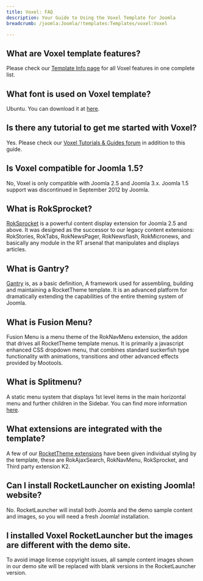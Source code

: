 ```yaml
---
title: Voxel: FAQ
description: Your Guide to Using the Voxel Template for Joomla
breadcrumb: /joomla:Joomla/!templates:Templates/voxel:Voxel

---
```


What are Voxel template features?
-----
Please check our [Template Info page][features] for all Voxel features in one complete list.

What font is used on Voxel template?
-----
Ubuntu. You can download it at [here][font].

Is there any tutorial to get me started with Voxel?
-----
Yes. Please check our [Voxel Tutorials & Guides forum][forum] in addition to this guide.

Is Voxel compatible for Joomla 1.5?
-----
No, Voxel is only compatible with Joomla 2.5 and Joomla 3.x. Joomla 1.5 support was discontinued in September 2012 by Joomla.

What is RokSprocket?
-----
[RokSprocket][roksprocket] is a powerful content display extension for Joomla 2.5 and above. It was designed as the successor to our legacy content extensions: RokStories, RokTabs, RokNewsPager, RokNewsflash, RokMicronews, and basically any module in the RT arsenal that manipulates and displays articles.

What is Gantry?
-----
[Gantry][gantry] is, as a basic definition, A framework used for assembling, building and maintaining a RocketTheme template. It is an advanced platform for dramatically extending the capabilities of the entire theming system of Joomla.

What is Fusion Menu?
-----
Fusion Menu is a menu theme of the RokNavMenu extension, the addon that drives all RocketTheme template menus. It is primarily a javascript enhanced CSS dropdown menu, that combines standard suckerfish type functionality with animations, transitions and other advanced effects provided by Mootools.

What is Splitmenu?
-----
A static menu system that displays 1st level items in the main horizontal menu and further children in the Sidebar. You can find more information [here][splitmenu].

What extensions are integrated with the template?
-----
A few of our [RocketTheme extensions][extensions] have been given individual styling by the template, these are RokAjaxSearch, RokNavMenu, RokSprocket, and Third party extension K2.

Can I install RocketLauncher on existing Joomla! website?
-----
No. RocketLauncher will install both Joomla and the demo sample content and images, so you will need a fresh Joomla! installation.

I installed Voxel RocketLauncher but the images are different with the demo site.
-----
To avoid image license copyright issues, all sample content images shown in our demo site will be replaced with blank versions in the RocketLauncher version.

[gantry]: http://gantry-framework.org/
[features]: http://demo.rockettheme.com/joomla-templates/voxel/features
[font]: http://www.fontsquirrel.com/fonts/ubuntu
[forum]: http://www.rockettheme.com/forum/joomla-template-voxel
[roksprocket]: http://www.rockettheme.com/joomla/extensions/roksprocket
[dropdown]: http://demo.rockettheme.com/joomla-templates/voxel/features/menu-options
[splitmenu]: http://demo.rockettheme.com/joomla-templates/voxel/features/menu-options
[extensions]: http://demo.rockettheme.com/joomla-templates/voxel/features/extensions